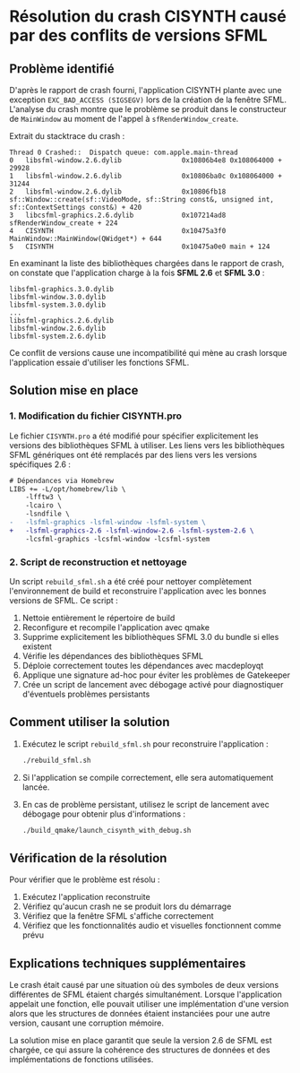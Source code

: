 # Résolution du crash CISYNTH causé par des conflits de versions SFML

## Problème identifié

D'après le rapport de crash fourni, l'application CISYNTH plante avec une exception `EXC_BAD_ACCESS (SIGSEGV)` lors de la création de la fenêtre SFML. L'analyse du crash montre que le problème se produit dans le constructeur de `MainWindow` au moment de l'appel à `sfRenderWindow_create`.

Extrait du stacktrace du crash :

```
Thread 0 Crashed::  Dispatch queue: com.apple.main-thread
0   libsfml-window.2.6.dylib      	       0x10806b4e8 0x108064000 + 29928
1   libsfml-window.2.6.dylib      	       0x10806ba0c 0x108064000 + 31244
2   libsfml-window.2.6.dylib      	       0x10806fb18 sf::Window::create(sf::VideoMode, sf::String const&, unsigned int, sf::ContextSettings const&) + 420
3   libcsfml-graphics.2.6.dylib   	       0x107214ad8 sfRenderWindow_create + 224
4   CISYNTH                       	       0x10475a3f0 MainWindow::MainWindow(QWidget*) + 644
5   CISYNTH                       	       0x10475a0e0 main + 124
```

En examinant la liste des bibliothèques chargées dans le rapport de crash, on constate que l'application charge à la fois **SFML 2.6** et **SFML 3.0** :

```
libsfml-graphics.3.0.dylib
libsfml-window.3.0.dylib
libsfml-system.3.0.dylib
...
libsfml-graphics.2.6.dylib
libsfml-window.2.6.dylib
libsfml-system.2.6.dylib
```

Ce conflit de versions cause une incompatibilité qui mène au crash lorsque l'application essaie d'utiliser les fonctions SFML.

## Solution mise en place

### 1. Modification du fichier CISYNTH.pro

Le fichier `CISYNTH.pro` a été modifié pour spécifier explicitement les versions des bibliothèques SFML à utiliser. Les liens vers les bibliothèques SFML génériques ont été remplacés par des liens vers les versions spécifiques 2.6 :

```diff
# Dépendances via Homebrew
LIBS += -L/opt/homebrew/lib \
    -lfftw3 \
    -lcairo \
    -lsndfile \
-   -lsfml-graphics -lsfml-window -lsfml-system \
+   -lsfml-graphics-2.6 -lsfml-window-2.6 -lsfml-system-2.6 \
    -lcsfml-graphics -lcsfml-window -lcsfml-system
```

### 2. Script de reconstruction et nettoyage

Un script `rebuild_sfml.sh` a été créé pour nettoyer complètement l'environnement de build et reconstruire l'application avec les bonnes versions de SFML. Ce script :

1. Nettoie entièrement le répertoire de build
2. Reconfigure et recompile l'application avec qmake
3. Supprime explicitement les bibliothèques SFML 3.0 du bundle si elles existent
4. Vérifie les dépendances des bibliothèques SFML
5. Déploie correctement toutes les dépendances avec macdeployqt
6. Applique une signature ad-hoc pour éviter les problèmes de Gatekeeper
7. Crée un script de lancement avec débogage activé pour diagnostiquer d'éventuels problèmes persistants

## Comment utiliser la solution

1. Exécutez le script `rebuild_sfml.sh` pour reconstruire l'application :
   ```bash
   ./rebuild_sfml.sh
   ```

2. Si l'application se compile correctement, elle sera automatiquement lancée.

3. En cas de problème persistant, utilisez le script de lancement avec débogage pour obtenir plus d'informations :
   ```bash
   ./build_qmake/launch_cisynth_with_debug.sh
   ```

## Vérification de la résolution

Pour vérifier que le problème est résolu :

1. Exécutez l'application reconstruite
2. Vérifiez qu'aucun crash ne se produit lors du démarrage
3. Vérifiez que la fenêtre SFML s'affiche correctement
4. Vérifiez que les fonctionnalités audio et visuelles fonctionnent comme prévu

## Explications techniques supplémentaires

Le crash était causé par une situation où des symboles de deux versions différentes de SFML étaient chargés simultanément. Lorsque l'application appelait une fonction, elle pouvait utiliser une implémentation d'une version alors que les structures de données étaient instanciées pour une autre version, causant une corruption mémoire.

La solution mise en place garantit que seule la version 2.6 de SFML est chargée, ce qui assure la cohérence des structures de données et des implémentations de fonctions utilisées.
